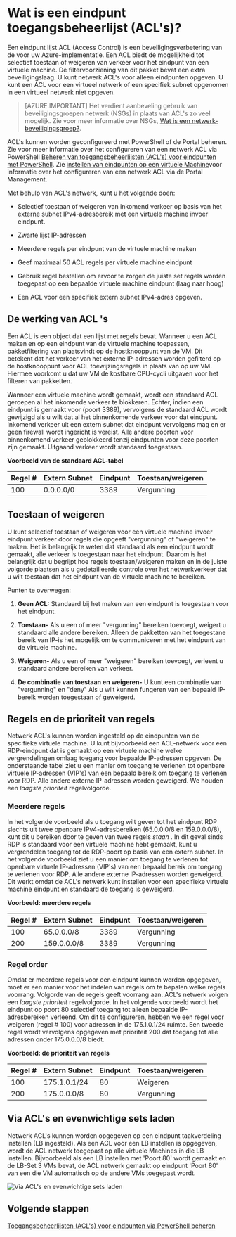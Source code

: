 <properties
   pageTitle="Wat is een Network Access Control-lijst (ACL)?"
   description="Meer informatie over toegangsbeheerlijsten"
   services="virtual-network"
   documentationCenter="na"
   authors="jimdial"
   manager="carmonm"
   editor="tysonn" />
<tags
   ms.service="virtual-network"
   ms.devlang="na"
   ms.topic="article"
   ms.tgt_pltfrm="na"
   ms.workload="infrastructure-services"
   ms.date="03/15/2016"
   ms.author="jdial" />

# <a name="what-is-an-endpoint-access-control-list-acls"></a>Wat is een eindpunt toegangsbeheerlijst (ACL's)?

Een eindpunt lijst ACL (Access Control) is een beveiligingsverbetering van de voor uw Azure-implementatie. Een ACL biedt de mogelijkheid tot selectief toestaan of weigeren van verkeer voor het eindpunt van een virtuele machine. De filtervoorziening van dit pakket bevat een extra beveiligingslaag. U kunt netwerk ACL's voor alleen eindpunten opgeven. U kunt een ACL voor een virtueel netwerk of een specifiek subnet opgenomen in een virtueel netwerk niet opgeven.

> [AZURE.IMPORTANT] Het verdient aanbeveling gebruik van beveiligingsgroepen netwerk (NSGs) in plaats van ACL's zo veel mogelijk. Zie voor meer informatie over NSGs, [Wat is een netwerk-beveiligingsgroep?](virtual-networks-nsg.md).

ACL's kunnen worden geconfigureerd met PowerShell of de Portal beheren. Zie voor meer informatie over het configureren van een netwerk ACL via PowerShell [Beheren van toegangsbeheerlijsten (ACL's) voor eindpunten met PowerShell](virtual-networks-acl-powershell.md). Zie [instellen van eindpunten op een virtuele Machine](../virtual-machines/virtual-machines-windows-classic-setup-endpoints.md)voor informatie over het configureren van een netwerk ACL via de Portal Management.

Met behulp van ACL's netwerk, kunt u het volgende doen:

- Selectief toestaan of weigeren van inkomend verkeer op basis van het externe subnet IPv4-adresbereik met een virtuele machine invoer eindpunt.

- Zwarte lijst IP-adressen

- Meerdere regels per eindpunt van de virtuele machine maken

- Geef maximaal 50 ACL regels per virtuele machine eindpunt

- Gebruik regel bestellen om ervoor te zorgen de juiste set regels worden toegepast op een bepaalde virtuele machine eindpunt (laag naar hoog)

- Een ACL voor een specifiek extern subnet IPv4-adres opgeven.

## <a name="how-acls-work"></a>De werking van ACL 's

Een ACL is een object dat een lijst met regels bevat. Wanneer u een ACL maken en op een eindpunt van de virtuele machine toepassen, pakketfiltering van plaatsvindt op de hostknooppunt van de VM. Dit betekent dat het verkeer van het externe IP-adressen worden gefilterd op de hostknooppunt voor ACL toewijzingsregels in plaats van op uw VM. Hiermee voorkomt u dat uw VM de kostbare CPU-cycli uitgaven voor het filteren van pakketten.

Wanneer een virtuele machine wordt gemaakt, wordt een standaard ACL geroepen al het inkomende verkeer te blokkeren. Echter, indien een eindpunt is gemaakt voor (poort 3389), vervolgens de standaard ACL wordt gewijzigd als u wilt dat al het binnenkomende verkeer voor dat eindpunt. Inkomend verkeer uit een extern subnet dat eindpunt vervolgens mag en er geen firewall wordt ingericht is vereist. Alle andere poorten voor binnenkomend verkeer geblokkeerd tenzij eindpunten voor deze poorten zijn gemaakt. Uitgaand verkeer wordt standaard toegestaan.

**Voorbeeld van de standaard ACL-tabel**

| **Regel #** | **Extern Subnet** | **Eindpunt** | **Toestaan/weigeren** |
|--------|---------------|----------|-------------|
| 100    | 0.0.0.0/0     | 3389     | Vergunning      |

## <a name="permit-and-deny"></a>Toestaan of weigeren

U kunt selectief toestaan of weigeren voor een virtuele machine invoer eindpunt verkeer door regels die opgeeft "vergunning" of "weigeren" te maken. Het is belangrijk te weten dat standaard als een eindpunt wordt gemaakt, alle verkeer is toegestaan naar het eindpunt. Daarom is het belangrijk dat u begrijpt hoe regels toestaan/weigeren maken en in de juiste volgorde plaatsen als u gedetailleerde controle over het netwerkverkeer dat u wilt toestaan dat het eindpunt van de virtuele machine te bereiken.

Punten te overwegen:

1. **Geen ACL:** Standaard bij het maken van een eindpunt is toegestaan voor het eindpunt.

1. **Toestaan-** Als u een of meer "vergunning" bereiken toevoegt, weigert u standaard alle andere bereiken. Alleen de pakketten van het toegestane bereik van IP-is het mogelijk om te communiceren met het eindpunt van de virtuele machine.

1. **Weigeren-** Als u een of meer "weigeren" bereiken toevoegt, verleent u standaard andere bereiken van verkeer.

1. **De combinatie van toestaan en weigeren-** U kunt een combinatie van "vergunning" en "deny" Als u wilt kunnen fungeren van een bepaald IP-bereik worden toegestaan of geweigerd.

## <a name="rules-and-rule-precedence"></a>Regels en de prioriteit van regels

Netwerk ACL's kunnen worden ingesteld op de eindpunten van de specifieke virtuele machine. U kunt bijvoorbeeld een ACL-netwerk voor een RDP-eindpunt dat is gemaakt op een virtuele machine welke vergrendelingen omlaag toegang voor bepaalde IP-adressen opgeven. De onderstaande tabel ziet u een manier om toegang te verlenen tot openbare virtuele IP-adressen (VIP's) van een bepaald bereik om toegang te verlenen voor RDP. Alle andere externe IP-adressen worden geweigerd. We houden een *laagste prioriteit* regelvolgorde.

### <a name="multiple-rules"></a>Meerdere regels

In het volgende voorbeeld als u toegang wilt geven tot het eindpunt RDP slechts uit twee openbare IPv4-adresbereiken (65.0.0.0/8 en 159.0.0.0/8), kunt dit u bereiken door te geven van twee regels *staan* . In dit geval sinds RDP is standaard voor een virtuele machine hebt gemaakt, kunt u vergrendelen toegang tot de RDP-poort op basis van een extern subnet. In het volgende voorbeeld ziet u een manier om toegang te verlenen tot openbare virtuele IP-adressen (VIP's) van een bepaald bereik om toegang te verlenen voor RDP. Alle andere externe IP-adressen worden geweigerd. Dit werkt omdat de ACL's netwerk kunt instellen voor een specifieke virtuele machine eindpunt en standaard de toegang is geweigerd.

**Voorbeeld: meerdere regels**

| **Regel #** | **Extern Subnet** | **Eindpunt** | **Toestaan/weigeren** |
|--------|---------------|----------|-------------|
| 100    | 65.0.0.0/8    | 3389     | Vergunning      |
| 200    | 159.0.0.0/8   | 3389     | Vergunning      |

### <a name="rule-order"></a>Regel order

Omdat er meerdere regels voor een eindpunt kunnen worden opgegeven, moet er een manier voor het indelen van regels om te bepalen welke regels voorrang. Volgorde van de regels geeft voorrang aan. ACL's netwerk volgen een *laagste prioriteit* regelvolgorde. In het volgende voorbeeld wordt het eindpunt op poort 80 selectief toegang tot alleen bepaalde IP-adresbereiken verleend. Om dit te configureren, hebben we een regel voor weigeren (regel \# 100) voor adressen in de 175.1.0.1/24 ruimte. Een tweede regel wordt vervolgens opgegeven met prioriteit 200 dat toegang tot alle adressen onder 175.0.0.0/8 biedt.

**Voorbeeld: de prioriteit van regels**

| **Regel #** | **Extern Subnet** | **Eindpunt** | **Toestaan/weigeren** |
|--------|---------------|----------|-------------|
| 100    | 175.1.0.1/24  | 80       | Weigeren        |
| 200    | 175.0.0.0/8   | 80       | Vergunning      |

## <a name="network-acls-and-load-balanced-sets"></a>Via ACL's en evenwichtige sets laden

Netwerk ACL's kunnen worden opgegeven op een eindpunt taakverdeling instellen (LB ingesteld). Als een ACL voor een LB instellen is opgegeven, wordt de ACL netwerk toegepast op alle virtuele Machines in die LB instellen. Bijvoorbeeld als een LB instellen met 'Poort 80' wordt gemaakt en de LB-Set 3 VMs bevat, de ACL netwerk gemaakt op eindpunt 'Poort 80' van een die VM automatisch op de andere VMs toegepast wordt.

![Via ACL's en evenwichtige sets laden](./media/virtual-networks-acl/IC674733.png)

## <a name="next-steps"></a>Volgende stappen

[Toegangsbeheerlijsten (ACL's) voor eindpunten via PowerShell beheren](virtual-networks-acl-powershell.md)
